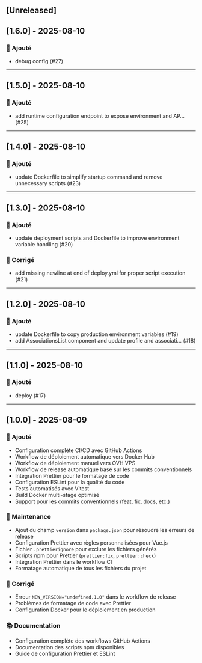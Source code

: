 ## [Unreleased]
## [1.6.0] - 2025-08-10

### 🚀 Ajouté
- debug config (#27)

---

## [1.5.0] - 2025-08-10

### 🚀 Ajouté
- add runtime configuration endpoint to expose environment and AP… (#25)

---

## [1.4.0] - 2025-08-10

### 🚀 Ajouté
- update Dockerfile to simplify startup command and remove unnecessary scripts (#23)

---

## [1.3.0] - 2025-08-10

### 🚀 Ajouté
- update deployment scripts and Dockerfile to improve environment variable handling (#20)

### 🐛 Corrigé
- add missing newline at end of deploy.yml for proper script execution (#21)

---

## [1.2.0] - 2025-08-10

### 🚀 Ajouté
- update Dockerfile to copy production environment variables (#19)
- add AssociationsList component and update profile and associati… (#18)

---

## [1.1.0] - 2025-08-10

### 🚀 Ajouté
- deploy (#17)

---


## [1.0.0] - 2025-08-09

### 🚀 Ajouté
- Configuration complète CI/CD avec GitHub Actions
- Workflow de déploiement automatique vers Docker Hub
- Workflow de déploiement manuel vers OVH VPS
- Workflow de release automatique basé sur les commits conventionnels
- Intégration Prettier pour le formatage de code
- Configuration ESLint pour la qualité du code
- Tests automatisés avec Vitest
- Build Docker multi-stage optimisé
- Support pour les commits conventionnels (feat, fix, docs, etc.)

### 🔧 Maintenance
- Ajout du champ `version` dans `package.json` pour résoudre les erreurs de release
- Configuration Prettier avec règles personnalisées pour Vue.js
- Fichier `.prettierignore` pour exclure les fichiers générés
- Scripts npm pour Prettier (`prettier:fix`, `prettier:check`)
- Intégration Prettier dans le workflow CI
- Formatage automatique de tous les fichiers du projet

### 🐛 Corrigé
- Erreur `NEW_VERSION="undefined.1.0"` dans le workflow de release
- Problèmes de formatage de code avec Prettier
- Configuration Docker pour le déploiement en production

### 📚 Documentation
- Configuration complète des workflows GitHub Actions
- Documentation des scripts npm disponibles
- Guide de configuration Prettier et ESLint
